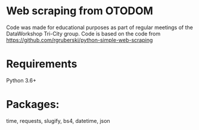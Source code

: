 # Web scraping from OTODOM
Code was made for educational purposes as part of regular meetings of the DataWorkshop Tri-City group. Code is based on the code from https://github.com/rgruberski/python-simple-web-scraping

# Requirements
Python 3.6+

# Packages:
time, requests, slugify, bs4, datetime, json
